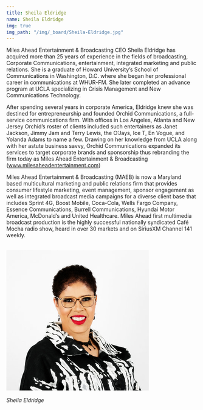```yaml
---
title: Sheila Eldridge
name: Sheila Eldridge
img: true
img_path: "/img/_board/Sheila-Eldridge.jpg"
---
```


Miles Ahead Entertainment & Broadcasting CEO Sheila Eldridge has acquired more than 25 years of experience in the fields of broadcasting, Corporate Communications, entertainment, integrated marketing and public relations. She is a graduate of Howard University’s School of Communications in Washington, D.C. where she began her professional career in communications at WHUR-FM. She later completed an advance program at UCLA specializing in Crisis Management and New Communications Technology.

After spending several years in corporate America, Eldridge knew she was destined for entrepreneurship and founded Orchid Communications, a full-service communications firm. With offices in Los Angeles, Atlanta and New Jersey Orchid’s roster of clients included such entertainers as Janet Jackson, Jimmy Jam and Terry Lewis, the O’Jays, Ice T, En Vogue, and Yolanda Adams to name a few. Drawing on her knowledge from UCLA along with her astute business savvy, Orchid Communications expanded its services to target corporate brands and sponsorship thus rebranding the firm today as Miles Ahead Entertainment &amp; Broadcasting (<a href="www.milesaheadentertainment.com">www.milesaheadentertainment.com</a>)

Miles Ahead Entertainment & Broadcasting (MAEB) is now a Maryland based multicultural marketing and public relations firm that provides consumer lifestyle marketing, event management, sponsor engagement as well as integrated broadcast media campaigns for a diverse client base that includes Sprint 4G, Boost Mobile, Coca-Cola, Wells Fargo Company, Essence Communications, Burrell Communications, Hyundai Motor America, McDonald’s and United Healthcare. Miles Ahead first multimedia broadcast production is the highly successful nationally syndicated Café Mocha radio show, heard in over 30 markets and on SiriusXM Channel 141 weekly.

<br>
<img class="center-block" src="img/board/Sheila-Eldridge.jpg">
<p class="text-center"><em>Sheila Eldridge</em></p>
